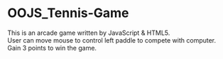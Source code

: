 # OOJS_Tennis-Game
This is an arcade game written by JavaScript &amp; HTML5.<br>
User can move mouse to control left paddle to compete with computer.<br>
Gain 3 points to win the game.
